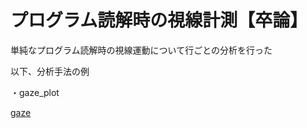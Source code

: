 # プログラム読解時の視線計測【卒論】

単純なプログラム読解時の視線運動について行ごとの分析を行った

以下、分析手法の例

・gaze_plot 

[gaze](https://github.com/takaya0111/Gra_thesis/blob/master/sample_gaze_plot.png)



